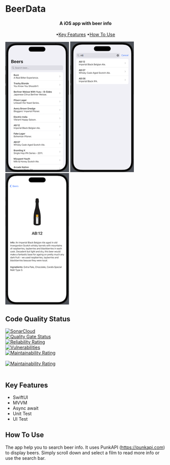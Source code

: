 #  BeerData

<h4 align="center">A iOS app with beer info</h4>

<p align="center">
  •<a href="#key-features">Key Features</a>
  •<a href="#how-to-use">How To Use</a> 
</p>

![screenshot](BeerData/Assets.xcassets/Screenshot.png)
![screenshot](BeerData/Assets.xcassets/Screenshot-2.png)
![screenshot](BeerData/Assets.xcassets/Screenshot-3.png)

## Code Quality Status
[![SonarCloud](https://sonarcloud.io/images/project_badges/sonarcloud-white.svg)](https://sonarcloud.io/summary/new_code?id=oscar-moreno_BeerData)<br>
[![Quality Gate Status](https://sonarcloud.io/api/project_badges/measure?project=oscar-moreno_BeerData&metric=alert_status)](https://sonarcloud.io/summary/new_code?id=oscar-moreno_BeerData)<br>
[![Reliability Rating](https://sonarcloud.io/api/project_badges/measure?project=oscar-moreno_BeerData&metric=reliability_rating)](https://sonarcloud.io/summary/new_code?id=oscar-moreno_BeerData)<br>
[![Vulnerabilities](https://sonarcloud.io/api/project_badges/measure?project=oscar-moreno_BeerData&metric=security_rating)](https://sonarcloud.io/summary/new_code?id=oscar-moreno_BeerData)<br>
[![Maintainability Rating](https://sonarcloud.io/api/project_badges/measure?project=oscar-moreno_BeerData&metric=sqale_rating)](https://sonarcloud.io/summary/new_code?id=oscar-moreno_BeerData)<br><br>
[![Maintainability Rating](https://sonarcloud.io/api/project_badges/measure?project=oscar-moreno_BeerData&metric=sqale_rating)](https://sonarcloud.io/summary/new_code?id=oscar-moreno_BeerData)<br><br>

## Key Features

* SwiftUI
* MVVM
* Async await
* Unit Test
* UI Test

## How To Use
The app help you to search beer info. It uses PunkAPI (https://punkapi.com) to display beers. Simply scroll down and select a film to read more info or use the search bar.
